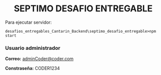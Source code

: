 #

# <CENTER>SEPTIMO DESAFIO ENTREGABLE<CENTER>

Para ejecutar servidor:

```
desafios_entregables_Cantarin_Backend\septimo_desafio_entregable>npm start
```

### Usuario administrador

**Correo:** adminCoder@coder.com

**Constraseña:** CODER1234
